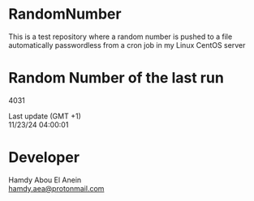 # RandomNumber    
This is a test repository where a random number is pushed to a file automatically passwordless from a cron job in my Linux CentOS server    
# Random Number of the last run   
4031
      
Last update (GMT +1)    
11/23/24 04:00:01
# Developer    
Hamdy Abou El Anein   
hamdy.aea@protonmail.com
